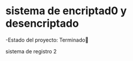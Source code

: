 <h1> sistema de encriptad0 y desencriptado </h1>
-Estado del proyecto: Terminado💠

sistema de registro 2
